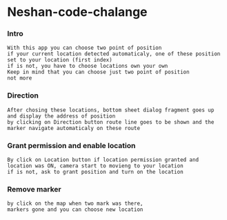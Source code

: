 # Neshan-code-chalange

### Intro
```
With this app you can choose two point of position
if your current location detected automaticaly, one of these position set to your location (first index)
if is not, you have to choose locations own your own
Keep in mind that you can choose just two point of position
not more
```
### Direction
```
After chosing these locations, bottom sheet dialog fragment goes up and display the address of position
by clicking on Direction button route line goes to be shown and the marker navigate automaticaly on these route
```
### Grant permission and enable location
```
By click on Location button if location permission granted and location was ON, camera start to movieng to your location
if is not, ask to grant position and turn on the location
```

### Remove marker
```
by click on the map when two mark was there,
markers gone and you can choose new location
```
